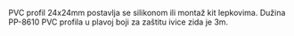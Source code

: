 PVC profil 24x24mm postavlja se silikonom ili montaž kit lepkovima.
Dužina PP-8610 PVC profila u plavoj boji za zaštitu ivice zida je 3m.